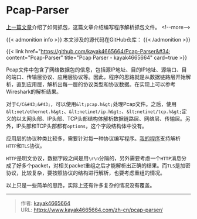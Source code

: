 # Pcap-Parser

[上一篇文章](https://www.kayak4665664.com/zh-cn/capture-packets-for-mobile-apps/)介绍了如何抓包，这篇文章介绍编写程序解析抓包文件。
&lt;!--more--&gt;

{{&lt; admonition info &gt;}}
本文涉及的源代码在GitHub仓库：
{{&lt; /admonition &gt;}}

{{&lt; link href=&#34;https://github.com/kayak4665664/Pcap-Parser&#34; content=&#34;Pcap-Parser&#34; title=&#34;Pcap Parser - kayak4665664&#34; card=true &gt;}}

Pcap文件中包含了网络数据包的信息，包括源IP地址、目的IP地址、源端口、目的端口、传输层协议、应用层协议等。因此，程序的思路就是从数据链路层开始解析，直到应用层，解析出每一层的协议类型和协议数据。在实现上可以参考Wireshark的解析结果。

对于`C/C&#43;&#43;`，可以使用`&lt;pcap.h&gt;`处理Pcap文件。之后，使用`&lt;net/ethernet.h&gt;`、`&lt;netinet/ip.h&gt;`、`&lt;netinet/tcp.h&gt;`定义的以太网头部、IP头部、TCP头部结构体解析数据链路层、网络层、传输层。另外，IP头部和TCP头部都有`options`，这个字段结构体中没有。

应用层的协议种类比较多，需要针对每一种协议编写程序。[我的程序](https://github.com/kayak4665664/Pcap-Parser)支持解析`HTTP`和`TLS`协议。

`HTTP`是明文协议，数据字段之间是用`\r\n`分隔的，另外需要考虑一个`HTTP`消息分成了好多个packet，对相关packet重组之后才能解析出正确的结果。而`TLS`是加密协议，比较复杂，要按照协议的结构进行解析，也要考虑重组的情况。

以上只是一些简单的思路，实际上还有许多复杂的情况没有覆盖。

---

> 作者: [kayak4665664](https://github.com/kayak4665664)  
> URL: https://www.kayak4665664.com/zh-cn/pcap-parser/  


